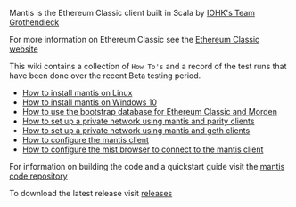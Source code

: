 Mantis is the Ethereum Classic client built in Scala by [IOHK's Team Grothendieck](https://iohk.io/projects/ethereum-classic/#team)

For more information on Ethereum Classic see the [Ethereum Classic website](https://ethereumclassic.github.io/)

This wiki contains a collection of `How To's` and a record of the test runs that have been done over the recent  Beta testing period.  

- [How to install mantis on Linux](Install-Client-on-Linux-Optionally-Using-Bootstrap-Chain-Database)
- [How to install mantis on Windows 10](Install-Mantis-on-Windows-10-Optionally-Using-Bootstrap-Database)
- [How to use the bootstrap database for Ethereum Classic and Morden](Bootstrap-Database-Download-Links)
- [How to set up a private network using mantis and parity clients](Example-Configuration-for-Private-Network-Using-Parity)
- [How to set up a private network using mantis and geth clients](Create-a-Private-Network-Using-geth-and-mantis-Clients)
- [How to configure the mantis client](General-Configuration)
- [How to configure the mist browser to connect to the mantis client]()


For information on building the code and a quickstart guide visit the [mantis code repository](https://github.com/input-output-hk/etc-client)

To download the latest release visit [releases](https://github.com/input-output-hk/etc-client/releases)